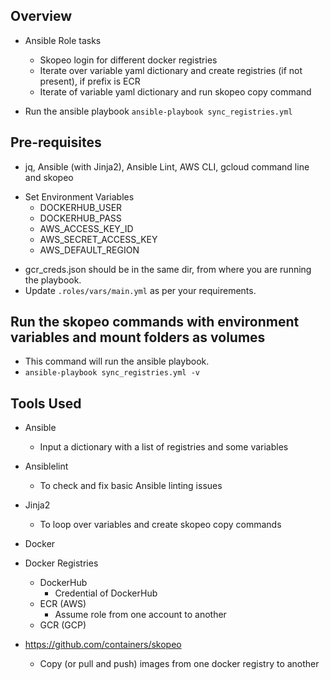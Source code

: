 
## Overview
- Ansible Role tasks
    * Skopeo login for different docker registries
    * Iterate over variable yaml dictionary and create registries (if not present), if prefix is ECR
    * Iterate of variable yaml dictionary and run skopeo copy command

- Run the ansible playbook `ansible-playbook sync_registries.yml`


## Pre-requisites
* jq, Ansible (with Jinja2), Ansible Lint, AWS CLI, gcloud command line and skopeo
- Set Environment Variables
    * DOCKERHUB_USER
    * DOCKERHUB_PASS
    * AWS_ACCESS_KEY_ID
    * AWS_SECRET_ACCESS_KEY
    * AWS_DEFAULT_REGION
* gcr_creds.json should be in the same dir, from where you are running the playbook.
* Update `.roles/vars/main.yml` as per your requirements.

## Run the skopeo commands with environment variables and mount folders as volumes
* This command will run the ansible playbook.
* `ansible-playbook sync_registries.yml -v`

## Tools Used
- Ansible
    * Input a dictionary with a list of registries and some variables

- Ansiblelint
    * To check and fix basic Ansible linting issues

- Jinja2
    * To loop over variables and create skopeo copy commands

- Docker
- Docker Registries
    * DockerHub
        - Credential of DockerHub
    * ECR (AWS)
        - Assume role from one account to another
    * GCR (GCP)
- https://github.com/containers/skopeo
    * Copy (or pull and push) images from one docker registry to another
